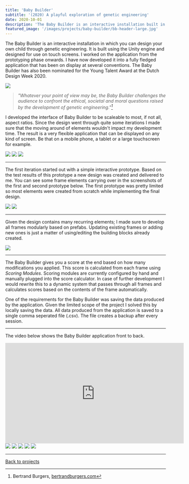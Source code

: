```yaml
---
title: 'Baby Builder'
subtitle: '(2020) A playful exploration of genetic engineering'
date: 2020-10-01
description: 'The Baby Builder is an interactive installation built in Unity/C# in which you can design your own child through genetic engineering. The Baby Builder is a self-initiated project by Bertrand Burgers; it challenges the audience to confront the ethical, societal and moral questions raised by the development of genetic engineering.'
featured_image: '/images/projects/baby-builder/bb-header-large.jpg'
---
```


The Baby Builder is an interactive installation in which you can design your own child through genetic engineering. It is built using the Unity engine and designed for use on touch screens. I worked on the application from the prototyping phase onwards. I have now developed it into a fully fledged application that has been on display at several conventions. The Baby Builder has also been nominated for the Young Talent Award at the Dutch Design Week 2020.

![](/images/projects/baby-builder/bb-interaction.jpg)
> *"Whatever your point of view may be, the Baby Builder challenges the audience to confront the ethical, societal and moral questions raised by the development of genetic engineering."[^1]* 

[^1]: Bertrand Burgers, [bertrandburgers.com](https://www.bertrandburgers.com)

I developed the interface of Baby Builder to be scaleable to most, if not all, aspect ratios. Since the design went through quite some iterations I made sure that the moving around of elements wouldn't impact my development time.
The result is a very flexible application that can be displayed on any kind of screen. Be that on a mobile phone, a tablet or a large touchscreen for example. 

<div class="gallery" data-columns="3">
    <img src="/images/projects/baby-builder/unity/ui_18by9.PNG">
    <img src="/images/projects/baby-builder/unity/ui_5by4.PNG">
    <img src="/images/projects/baby-builder/unity/ui_16by9.PNG">
</div>

----

The first iteration started out with a simple interactive prototype. Based on the test results of this prototype a new design was created and delivered to me. You can see some frame elements carrying over in the screenshots of the first and second prototype below. The first prototype was pretty limited so most elements were created from scratch while implementing the final design.

<div class="gallery" data-columns="2">
    <img src="/images/projects/baby-builder/unity/bb-initial-prototype.PNG">
    <img src="/images/projects/baby-builder/unity/bb-initial-design.PNG">
</div>

----

Given the design contains many recurring elements; I made sure to develop all frames modularly based on prefabs. Updating existing frames or adding new ones is just a matter of using/editing the building blocks already created.

![](/images/projects/baby-builder/unity/prefabs-collage.png)

----

The Baby Builder gives you a score at the end based on how many modifications you applied. This score is calculated from each frame using *Scoring Modules*. Scoring modules are currently configured by hand and manually plugged into the score calculator. In case of further development I would rewrite this to a dynamic system that passes through all frames and calculates scores based on the contents of the frame automatically.

One of the requirements for the Baby Builder was saving the data produced by the application. Given the limited scope of the project I solved this by locally saving the data. All data produced from the application is saved to a single comma seperated file (.csv). The file creates a backup after every session.

----

The video below shows the Baby Builder application front to back.

<iframe width="560" height="315" src="https://youtube.com/embed/HtT2TPZJG68" frameborder="0" allow="accelerometer; autoplay; clipboard-write; encrypted-media; gyroscope; picture-in-picture" allowfullscreen></iframe>

<div class="gallery" data-columns="3">
	<img src="/images/projects/baby-builder/Baby-Builder-portrait.jpg">
	<img src="/images/projects/baby-builder/baby-builder-foto-klein1.jpg">
    <img src="/images/projects/baby-builder/baby-builder-foto-klein2.jpg">
    <img src="/images/projects/baby-builder/baby-builder-foto-klein3.jpeg">
    <img src="/images/projects/baby-builder/baby-builder-foto-klein4.jpg">
</div>


----

[Back to projects]({{site.url}})


